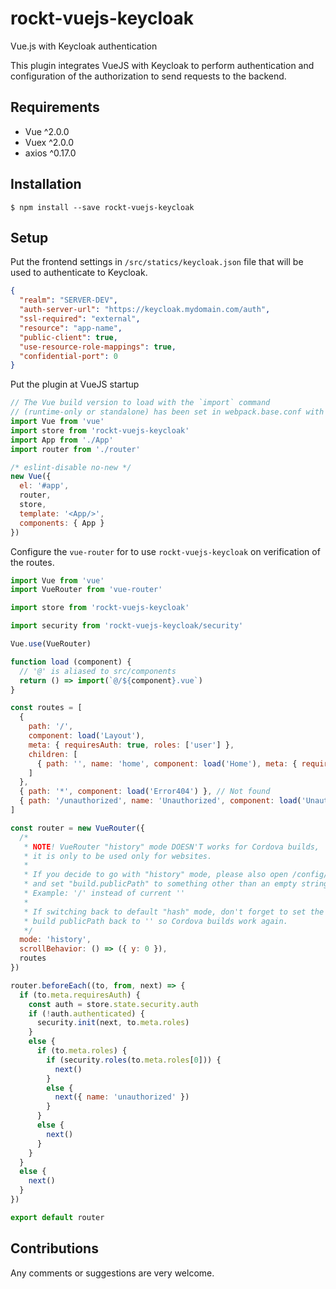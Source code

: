 rockt-vuejs-keycloak
=============================================================
Vue.js with Keycloak authentication

This plugin integrates VueJS with Keycloak to perform authentication and configuration of the authorization to send requests to the backend.

Requirements
-------------------------------------------------------------
* Vue ^2.0.0
* Vuex ^2.0.0
* axios ^0.17.0

Installation
-------------------------------------------------------------
```$ npm install --save rockt-vuejs-keycloak```

Setup
-------------------------------------------------------------
Put the frontend settings in ```/src/statics/keycloak.json``` file that will be used to authenticate to Keycloak.
```json
{
  "realm": "SERVER-DEV",
  "auth-server-url": "https://keycloak.mydomain.com/auth",
  "ssl-required": "external",
  "resource": "app-name",
  "public-client": true,
  "use-resource-role-mappings": true,
  "confidential-port": 0
}
```

Put the plugin at VueJS startup

```javascript
// The Vue build version to load with the `import` command
// (runtime-only or standalone) has been set in webpack.base.conf with an alias.
import Vue from 'vue'
import store from 'rockt-vuejs-keycloak'
import App from './App'
import router from './router'

/* eslint-disable no-new */
new Vue({
  el: '#app',  
  router,
  store,
  template: '<App/>',
  components: { App }
})

```

Configure the ```vue-router``` for to use ```rockt-vuejs-keycloak``` on verification of the routes.
```javascript
import Vue from 'vue'
import VueRouter from 'vue-router'

import store from 'rockt-vuejs-keycloak'

import security from 'rockt-vuejs-keycloak/security'

Vue.use(VueRouter)

function load (component) {
  // '@' is aliased to src/components
  return () => import(`@/${component}.vue`)
}

const routes = [
  {
    path: '/',
    component: load('Layout'),
    meta: { requiresAuth: true, roles: ['user'] },
    children: [
      { path: '', name: 'home', component: load('Home'), meta: { requiresAuth: true, roles: ['user'] } }      
    ]
  },  
  { path: '*', component: load('Error404') }, // Not found
  { path: '/unauthorized', name: 'Unauthorized', component: load('Unauthorized') } // Unauthorized
]

const router = new VueRouter({
  /*
   * NOTE! VueRouter "history" mode DOESN'T works for Cordova builds,
   * it is only to be used only for websites.
   *
   * If you decide to go with "history" mode, please also open /config/index.js
   * and set "build.publicPath" to something other than an empty string.
   * Example: '/' instead of current ''
   *
   * If switching back to default "hash" mode, don't forget to set the
   * build publicPath back to '' so Cordova builds work again.
   */
  mode: 'history',
  scrollBehavior: () => ({ y: 0 }),
  routes
})

router.beforeEach((to, from, next) => {
  if (to.meta.requiresAuth) {
    const auth = store.state.security.auth
    if (!auth.authenticated) {
      security.init(next, to.meta.roles)
    }
    else {
      if (to.meta.roles) {
        if (security.roles(to.meta.roles[0])) {
          next()
        }
        else {
          next({ name: 'unauthorized' })
        }
      }
      else {
        next()
      }
    }
  }
  else {
    next()
  }
})

export default router
```

Contributions
-----------------------------------------------------------
Any comments or suggestions are very welcome.
